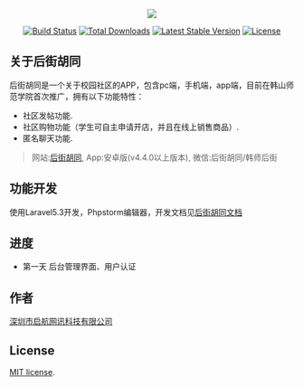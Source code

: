 <p align="center"><img src="https://laravel.com/assets/img/components/logo-laravel.svg"></p>

<p align="center">
<a href="https://travis-ci.org/laravel/framework"><img src="https://travis-ci.org/laravel/framework.svg" alt="Build Status"></a>
<a href="https://packagist.org/packages/laravel/framework"><img src="https://poser.pugx.org/laravel/framework/d/total.svg" alt="Total Downloads"></a>
<a href="https://packagist.org/packages/laravel/framework"><img src="https://poser.pugx.org/laravel/framework/v/stable.svg" alt="Latest Stable Version"></a>
<a href="https://packagist.org/packages/laravel/framework"><img src="https://poser.pugx.org/laravel/framework/license.svg" alt="License"></a>
</p>

## 关于后街胡同

后街胡同是一个关于校园社区的APP，包含pc端，手机端，app端，目前在韩山师范学院首次推广，拥有以下功能特性：

- 社区发帖功能.
- 社区购物功能（学生可自主申请开店，并且在线上销售商品）.
- 匿名聊天功能.

> 网站:[后街胡同](http://www.hj-ht.com), App:安卓版(v4.4.0以上版本), 微信:后街胡同/韩师后街


## 功能开发

使用Laravel5.3开发，Phpstorm编辑器，开发文档见[后街胡同文档](http://www.kancloud.cn)

## 进度

- 第一天 后台管理界面、用户认证

## 作者

[深圳市启航网讯科技有限公司](http://www.qihangwangxun.com)

## License

[MIT license](http://opensource.org/licenses/MIT).
